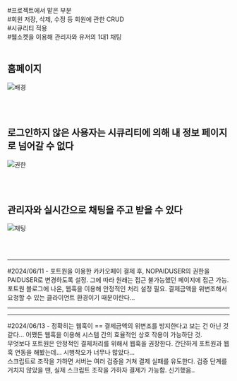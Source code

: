 #프로젝트에서 맡은 부분<br>
#회원 저장, 삭제, 수정 등 회원에 관한 CRUD <br>
#시큐리티 적용<br>
#웹소켓을 이용해 관리자와 유저의 1대1 채팅<br>
<br>
<h2>홈페이지</h2>

![배경](https://github.com/JinhaakM/travel_backend/assets/167280525/dab78bec-3b81-4262-a768-ce34bfc9fcf5)

<br><br>

<h2>로그인하지 않은 사용자는 시큐리티에 의해 내 정보 페이지로 넘어갈 수 없다</h2>

![권한](https://github.com/JinhaakM/travel_backend/assets/167280525/35380e0f-9933-4792-bf82-b31123e252d1)

<br><br>

<h2>관리자와 실시간으로 채팅을 주고 받을 수 있다</h2>

![채팅](https://github.com/JinhaakM/travel_backend/assets/167280525/90a5cd9d-d06a-4b21-8851-ed325ed8523b)

<br><br>

<hr>
#2024/06/11 - 포트원을 이용한 카카오페이 결제 후, NOPAIDUSER의 권한을 PAIDUSER로 변경하도록 설정. 그에 따라 원래는 접근 불가능했던 페이지에 접근 가능.
<br>
포트원 블로그에 나온, 웹훅을 이용해 안정적인 처리 설정 필요. 결제금액을 위변조해서 요청할 수 있는 클라이언트 환경이기 때문이란다...
<hr>
<hr>
#2024/06/13 - 정확히는 웹훅이 == 결제금액의 위변조를 방지한다고 보는 건 아닌 것 같다... 어쨌든 웹훅을 이용해 시스템 간의 효율적인 상호 작용이 가능하단 것.
<br>
무엇보다 포트원은 안정적인 결제처리를 위해서 웹훅을 권장한다. 간단하게 포트원과 웹훅 연동을 해봤는데... 시행착오가 너무나 많았다...
<br>
스크립트로 조작을 가하면 서버는 여러 검증을 거쳐 결제 실패를 유도한다. 검증 단계를 거치지 않았을 땐, 실제 스크립트 조작을 가하자 결제가 가능함. 신기했음..






